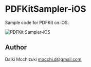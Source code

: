# PDFKitSampler-iOS
Sample code for PDFKit on iOS.
 
![PDFKit Sampler-iOS](https://cdn-images-1.medium.com/max/1600/1*yQK8ilQ2GSTGee3nkRCg8g.gif)

## Author
Daiki Mochizuki mocchi.d@gmail.com
